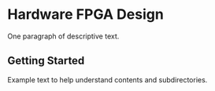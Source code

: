 # Hardware FPGA Design

One paragraph of descriptive text.

## Getting Started

Example text to help understand contents and subdirectories.
